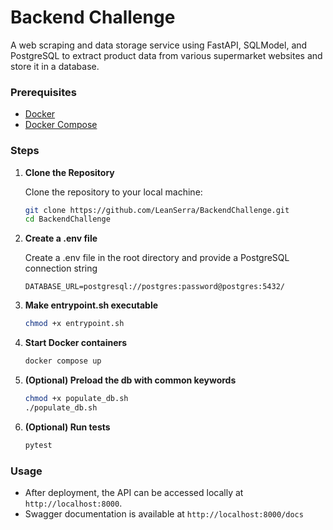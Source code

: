 # Backend Challenge

A web scraping and data storage service using FastAPI, SQLModel, and PostgreSQL to extract product data from various supermarket websites and store it in a database.

### Prerequisites

- [Docker](https://www.docker.com/)
- [Docker Compose](https://docs.docker.com/compose/)

### Steps

1. **Clone the Repository**

   Clone the repository to your local machine:

   ```bash
   git clone https://github.com/LeanSerra/BackendChallenge.git
   cd BackendChallenge

2. **Create a .env file**

    Create a .env file in the root directory and provide a PostgreSQL connection string
    ```
    DATABASE_URL=postgresql://postgres:password@postgres:5432/
    ```

3. **Make entrypoint.sh executable**

    ```bash
    chmod +x entrypoint.sh
    ```

4. **Start Docker containers**

    ```bash
    docker compose up
    ```

5. **(Optional) Preload the db with common keywords**

    ```bash
    chmod +x populate_db.sh
    ./populate_db.sh
    ```

6. **(Optional) Run tests**

    ```bash
    pytest
    ```

### Usage
- After deployment, the API can be accessed locally at ``http://localhost:8000``.
- Swagger documentation is available at ``http://localhost:8000/docs``
